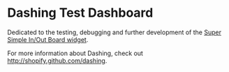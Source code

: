 # Dashing Test Dashboard

Dedicated to the testing, debugging and further development of the [Super Simple In/Out Board widget](https://gist.github.com/jpreardon/d84a933bfa6e861bcfe8).

For more information about Dashing, check out http://shopify.github.com/dashing.
